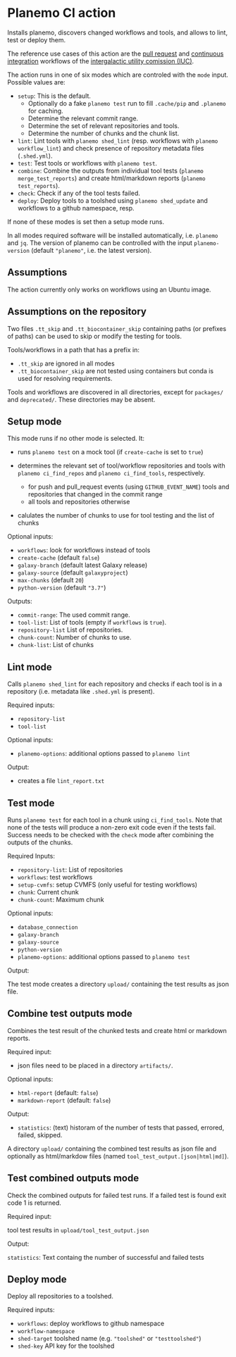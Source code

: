 Planemo CI action
=======================

Installs planemo, discovers changed workflows and tools, and allows to lint, test or deploy them.

The reference use cases of this action are the [pull request](https://github.com/galaxyproject/tools-iuc/blob/master/.github/workflows/pr.yaml) and [continuous integration](https://github.com/galaxyproject/tools-iuc/blob/master/.github/workflows/ci.yaml) workflows of the [intergalactic utility comission (IUC)](https://github.com/galaxyproject/tools-iuc/).


The action runs in one of six modes which are controled with the `mode` input. Possible values are:

- `setup`: This is the default. 
  - Optionally do a fake `planemo test` run to fill `.cache/pip`  and `.planemo` for caching.
  - Determine the relevant commit range. 
  - Determine the set of relevant repositories and tools.
  - Determine the number of chunks and the chunk list.
- `lint`: Lint tools with `planemo shed_lint` (resp. workflows with `planemo workflow_lint`) and check presence of repository metadata files (`.shed.yml`).
- `test`: Test tools or workflows with `planemo test`.
- `combine`: Combine the outputs from individual tool tests (`planemo merge_test_reports`) and create html/markdown reports (`planemo test_reports`).
- `check`: Check if any of the tool tests failed.
- `deploy`: Deploy tools to a toolshed using `planemo shed_update` and workflows to a github namespace, resp.

If none of these modes is set then a setup mode runs.

In all modes required software will be installed automatically, i.e. `planemo` and `jq`. 
The version of planemo can be controlled with the input `planemo-version` (default `"planemo"`, i.e. the latest version).

Assumptions
-----------

The action currently only works on workflows using an Ubuntu image.

Assumptions on the repository
-----------------------------

Two files `.tt_skip` and `.tt_biocontainer_skip` containing paths (or prefixes of paths) can be used
to skip or modify the testing for tools.

Tools/workflows in a path that has a prefix in:

- `.tt_skip` are ignored in all modes
- `.tt_biocontainer_skip` are not tested using containers but conda is used for resolving requirements.

Tools and workflows are discovered in all directories, except for `packages/` and `deprecated/`. These directories may be absent.

Setup mode
----------

This mode runs if no other mode is selected. It:

- runs `planemo test` on a mock tool (if `create-cache` is set to `true`)
- determines the relevant set of tool/workflow repositories and tools with `planemo ci_find_repos` and `planemo ci_find_tools`, respectively.
  - for push and pull_request events (using `GITHUB_EVENT_NAME`) tools and repositories that changed in the commit range
  - all tools and repositories otherwise

- calulates the number of chunks to use for tool testing and the
  list of chunks

Optional inputs: 

- `workflows`: look for workflows instead of tools
- `create-cache` (default `false`)
- `galaxy-branch` (default latest Galaxy release)
- `galaxy-source` (default `galaxyproject`)
- `max-chunks` (default `20`)
- `python-version` (default `"3.7"`)

Outputs:

- `commit-range`: The used commit range.
- `tool-list`: List of tools (empty if `workflows` is `true`).
- `repository-list` List of repositories.
- `chunk-count`: Number of chunks to use.
- `chunk-list`: List of chunks

Lint mode
---------

Calls `planemo shed_lint` for each repository and checks if each tool is in a repository (i.e. metadata like `.shed.yml` is present).

Required inputs:

- `repository-list` 
- `tool-list`

Optional inputs: 

- `planemo-options`: additional options passed to `planemo lint`

Output:

- creates a file `lint_report.txt`

Test mode
---------

Runs `planemo test` for each tool in a chunk using `ci_find_tools`. Note that none of the tests
will produce a non-zero exit code even if the tests fail. Success needs to be checked with the
`check` mode after combining the outputs of the chunks.

Required Inputs:

- `repository-list`: List of repositories
- `workflows`: test workflows
- `setup-cvmfs`: setup CVMFS (only useful for testing workflows)
- `chunk`: Current chunk
- `chunk-count`: Maximum chunk

Optional inputs: 

- `database_connection`
- `galaxy-branch`
- `galaxy-source`
- `python-version`
- `planemo-options`: additional options passed to `planemo test`

Output:

The test mode creates a directory `upload/` containing the test results as json file.

Combine test outputs mode
-------------------------

Combines the test result of the chunked tests and create html or markdown reports.

Required input: 

- json files need to be placed in a directory `artifacts/`.

Optional inputs:

- `html-report` (default: `false`)
- `markdown-report` (default: `false`)

Output:

- `statistics`: (text) historam of the number of tests that passed, errored, failed, skipped.

A directory `upload/` containing the combined test results as json file and optionally as html/markdow files (named `tool_test_output.[json|html|md]`).

Test combined outputs mode
--------------------------

Check the combined outputs for failed test runs. If a failed test is found exit code 1 is returned.

Required input:

tool test results in `upload/tool_test_output.json`

Output:

`statistics`: Text containg the number of successful and failed tests

Deploy mode
-----------

Deploy all repositories to a toolshed.

Required inputs:

- `workflows`: deploy workflows to github namespace
- `workflow-namespace`
- `shed-target` toolshed name (e.g. `"toolshed"` or `"testtoolshed"`)
- `shed-key` API key for the toolshed
